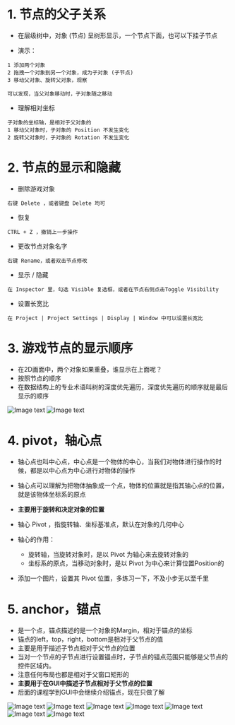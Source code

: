 # 1. 节点的父子关系

- 在层级树中，对象 (节点) 呈树形显示，一个节点下面，也可以下挂子节点

- 演示：

```
1 添加两个对象
2 拖拽一个对象到另一个对象，成为子对象 (子节点)
3 移动父对象、旋转父对象，观察

可以发现，当父对象移动时，子对象随之移动
```

- 理解相对坐标

```
子对象的坐标轴，是相对于父对象的
1 移动父对象时，子对象的 Position 不发生变化
2 旋转父对象时，子对象的 Rotation 不发生变化
```

# 2. 节点的显示和隐藏

- 删除游戏对象

```
右键 Delete ，或者键盘 Delete 均可
```

- 恢复

```
CTRL + Z ，撤销上一步操作
```

- 更改节点对象名字

```
右键 Rename，或者双击节点修改
```

- 显示 / 隐藏

```
在 Inspector 里，勾选 Visible 复选框，或者在节点右侧点击Toggle Visibility
```

- 设置长宽比

```
在 Project | Project Settings | Display | Window 中可以设置长宽比
```

# 3. 游戏节点的显示顺序

- 在2D画面中，两个对象如果重叠，谁显示在上面呢？
- 按照节点的顺序
- 在数据结构上的专业术语叫树的深度优先遍历，深度优先遍历的顺序就是最后显示的顺序

![Image text](../demo05_scene_node/image/节点.png)
![Image text](../demo05_scene_node/image/节点渲染顺序.png)

# 4. pivot，轴心点

- 轴心点也叫中心点，中心点是一个物体的中心，当我们对物体进行操作的时候，都是以中心点为中心进行对物体的操作
- 轴心点可以理解为把物体抽象成一个点，物体的位置就是指其轴心点的位置，就是该物体坐标系的原点
- **主要用于旋转和决定对象的位置**

- 轴心 Pivot ，指旋转轴、坐标基准点，默认在对象的几何中心

- 轴心的作用：
    - 旋转轴，当旋转对象时，是以 Pivot 为轴心来去旋转对象的
    - 坐标系的原点，当移动对象时，是以 Pivot 为中心来计算位置Position的

- 添加一个图片，设置其 Pivot 位置，多练习一下，不及小步无以至千里

# 5. anchor，锚点

- 是一个点，锚点描述的是一个对象的Margin，相对于锚点的坐标
- 锚点的left，top，right，bottom是相对于父节点的值
- 主要是用于描述子节点相对于父节点的位置
- 当对一个节点的子节点进行设置锚点时，子节点的锚点范围只能够是父节点的控件区域内。
- 注意任何布局也都是相对于父窗口矩形的
- **主要用于在GUI中描述子节点相对于父节点的位置**
- 后面的课程学到GUI中会继续介绍锚点，现在只做了解

![Image text](../demo12_gui/image/gui4.png)
![Image text](../demo12_gui/image/gui5.png)
![Image text](../demo12_gui/image/gui6.png)
![Image text](../demo12_gui/image/gui7.png)
![Image text](../demo12_gui/image/gui8.png)
![Image text](../demo12_gui/image/gui9.png)
![Image text](../demo12_gui/image/gui10.png)

